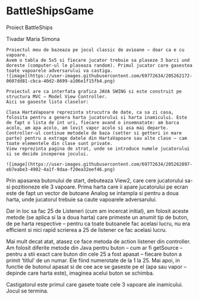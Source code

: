 # BattleShipsGame

Proiect BattleShips

Tivadar Maria Simona

	Proiectul meu de bazeaza pe jocul classic de avioane – doar ca e cu vapoare.
	Avem o tabla de 5x5 si fiecare jucator trebuie sa plaseze 3 barci und doreste (computer-ul le plaseaza random). Primul jucator care gasestea toate vapoarele adversarului va castiga.
	![image](https://user-images.githubusercontent.com/69772634/205262172-0607dd81-cbca-40d2-8699-a106e1f15fb4.png)

	Proiectul are ca interfata grafica JAVA SWING si este construit pe structura MVC – Model View Controller.
	Aici se gaseste lista claselor:
 
	Clasa HartaVapoare reprezinta strucutra de date, ca sa zi casa, folosita pentru a genera harta jucatorului si harta inamicului. Este de fapt o lista de int uri, fiecare avand o insemnatate: am barca acolo, am apa acolo, am lovit vapor acolo si asa mai departe.
	Controller-ul continue metodele de baza (setter si getteri in mare parte) pentru a extrage datele din HartaVapoare sau alte clase – cam toate elementele din clase sunt private.
	View reprezinta pagina de strat, unde se introduce numele jucatorului si se decide inceperea jocului.
 
	![image](https://user-images.githubusercontent.com/69772634/205262897-eb7eabe3-4902-4a1f-9daa-f20ea32eef46.png)

Prin apasarea butonului de start, debuteaza View2, care cere jucatorului sa-si pozitioneze ele 3 vapoare. Prima harta care ii apare jucatorului pe ecran este de fapt un vector de butoane Analog se intampla si pentru a doua harta, unde jucatorul trebuie sa caute vapoarele adversarului. 
 
Dar in loc sa fac 25 de Listeneri (cum am incercat initial), am folosit aceste metode (se aplica si la a doua harta) care primeste un anumit tip de buton, de pe harta respective – pentru ca toate butoanele fac acelasi lucru, nu era efficient si nici rapid scrierea a 25 de listener ce fac acelasi lucru.
 

Mai mult decat atat, atasez ce face metoda de action listener din controller. Am folosit diferite metode din Java pentru buton – cum ar fi getSource – pentru a stii exact care buton din cele 25 a fost apasat – fiecare buton a primit ‘titlul’ de un numar. Ele fiind numerotate de la 1 la 25. Mai apoi, in functie de butonul apasat si de cee ace se gaseste pe el (apa sau vapor – depinde care harta este), imaginea acelui buton se schimba.
 

Castigatorul este primul care gasete toate cele 3 vapoare ale inamicului. Jocul se termina.
